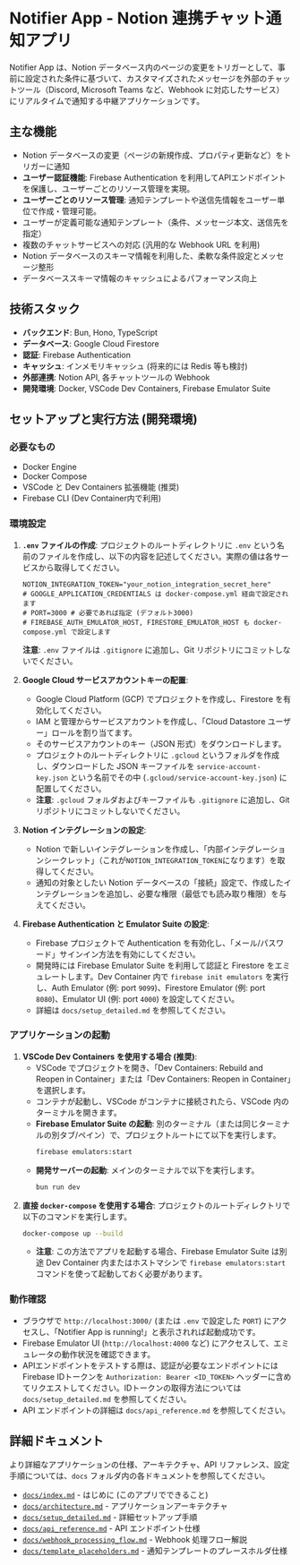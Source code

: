 # Notifier App - Notion 連携チャット通知アプリ

Notifier App は、Notion データベース内のページの変更をトリガーとして、事前に設定された条件に基づいて、カスタマイズされたメッセージを外部のチャットツール（Discord, Microsoft Teams など、Webhook に対応したサービス）にリアルタイムで通知する中継アプリケーションです。

## 主な機能

-   Notion データベースの変更（ページの新規作成、プロパティ更新など）をトリガーに通知
-   **ユーザー認証機能**: Firebase Authentication を利用してAPIエンドポイントを保護し、ユーザーごとのリソース管理を実現。
-   **ユーザーごとのリソース管理**: 通知テンプレートや送信先情報をユーザー単位で作成・管理可能。
-   ユーザーが定義可能な通知テンプレート（条件、メッセージ本文、送信先を指定）
-   複数のチャットサービスへの対応 (汎用的な Webhook URL を利用)
-   Notion データベースのスキーマ情報を利用した、柔軟な条件設定とメッセージ整形
-   データベーススキーマ情報のキャッシュによるパフォーマンス向上

## 技術スタック

-   **バックエンド**: Bun, Hono, TypeScript
-   **データベース**: Google Cloud Firestore
-   **認証**: Firebase Authentication
-   **キャッシュ**: インメモリキャッシュ (将来的には Redis 等も検討)
-   **外部連携**: Notion API, 各チャットツールの Webhook
-   **開発環境**: Docker, VSCode Dev Containers, Firebase Emulator Suite

## セットアップと実行方法 (開発環境)

### 必要なもの

-   Docker Engine
-   Docker Compose
-   VSCode と Dev Containers 拡張機能 (推奨)
-   Firebase CLI (Dev Container内で利用)

### 環境設定

1.  **`.env` ファイルの作成**:
    プロジェクトのルートディレクトリに `.env` という名前のファイルを作成し、以下の内容を記述してください。実際の値は各サービスから取得してください。

    ```env
    NOTION_INTEGRATION_TOKEN="your_notion_integration_secret_here"
    # GOOGLE_APPLICATION_CREDENTIALS は docker-compose.yml 経由で設定されます
    # PORT=3000 # 必要であれば指定 (デフォルト3000)
    # FIREBASE_AUTH_EMULATOR_HOST, FIRESTORE_EMULATOR_HOST も docker-compose.yml で設定します
    ```

    **注意**: `.env` ファイルは `.gitignore` に追加し、Git リポジトリにコミットしないでください。

2.  **Google Cloud サービスアカウントキーの配置**:
    -   Google Cloud Platform (GCP) でプロジェクトを作成し、Firestore を有効化してください。
    -   IAM と管理からサービスアカウントを作成し、「Cloud Datastore ユーザー」ロールを割り当てます。
    -   そのサービスアカウントのキー（JSON 形式）をダウンロードします。
    -   プロジェクトのルートディレクトリに `.gcloud` というフォルダを作成し、ダウンロードした JSON キーファイルを `service-account-key.json` という名前でその中 (`.gcloud/service-account-key.json`) に配置してください。
    -   **注意**: `.gcloud` フォルダおよびキーファイルも `.gitignore` に追加し、Git リポジトリにコミットしないでください。

3.  **Notion インテグレーションの設定**:
    -   Notion で新しいインテグレーションを作成し、「内部インテグレーションシークレット」（これが`NOTION_INTEGRATION_TOKEN`になります）を取得してください。
    -   通知の対象としたい Notion データベースの「接続」設定で、作成したインテグレーションを追加し、必要な権限（最低でも読み取り権限）を与えてください。

4.  **Firebase Authentication と Emulator Suite の設定**:
    -   Firebase プロジェクトで Authentication を有効化し、「メール/パスワード」サインイン方法を有効にしてください。
    -   開発時には Firebase Emulator Suite を利用して認証と Firestore をエミュレートします。Dev Container 内で `firebase init emulators` を実行し、Auth Emulator (例: port `9099`)、Firestore Emulator (例: port `8080`)、Emulator UI (例: port `4000`) を設定してください。
    -   詳細は `docs/setup_detailed.md` を参照してください。

### アプリケーションの起動

1.  **VSCode Dev Containers を使用する場合 (推奨)**:
    -   VSCode でプロジェクトを開き、「Dev Containers: Rebuild and Reopen in Container」または「Dev Containers: Reopen in Container」を選択します。
    -   コンテナが起動し、VSCode がコンテナに接続されたら、VSCode 内のターミナルを開きます。
    -   **Firebase Emulator Suite の起動**: 別のターミナル（または同じターミナルの別タブ/ペイン）で、プロジェクトルートにて以下を実行します。
        ```bash
        firebase emulators:start
        ```
    -   **開発サーバーの起動**: メインのターミナルで以下を実行します。
        ```bash
        bun run dev
        ```
2.  **直接 `docker-compose` を使用する場合**:
    プロジェクトのルートディレクトリで以下のコマンドを実行します。
    ```bash
    docker-compose up --build
    ```
    -   **注意**: この方法でアプリを起動する場合、Firebase Emulator Suite は別途 Dev Container 内またはホストマシンで `firebase emulators:start` コマンドを使って起動しておく必要があります。

### 動作確認

-   ブラウザで `http://localhost:3000/` (または `.env` で設定した `PORT`) にアクセスし、「Notifier App is running!」と表示されれば起動成功です。
-   Firebase Emulator UI (`http://localhost:4000` など) にアクセスして、エミュレータの動作状況を確認できます。
-   APIエンドポイントをテストする際は、認証が必要なエンドポイントにはFirebase IDトークンを `Authorization: Bearer <ID_TOKEN>` ヘッダーに含めてリクエストしてください。IDトークンの取得方法については `docs/setup_detailed.md` を参照してください。
-   API エンドポイントの詳細は `docs/api_reference.md` を参照してください。

## 詳細ドキュメント

より詳細なアプリケーションの仕様、アーキテクチャ、API リファレンス、設定手順については、`docs` フォルダ内の各ドキュメントを参照してください。

-   [`docs/index.md`](./docs/index.md) - はじめに (このアプリでできること)
-   [`docs/architecture.md`](./docs/architecture.md) - アプリケーションアーキテクチャ
-   [`docs/setup_detailed.md`](./docs/setup_detailed.md) - 詳細セットアップ手順
-   [`docs/api_reference.md`](./docs/api_reference.md) - API エンドポイント仕様
-   [`docs/webhook_processing_flow.md`](./docs/webhook_processing_flow.md) - Webhook 処理フロー解説
-   [`docs/template_placeholders.md`](./docs/template_placeholders.md) - 通知テンプレートのプレースホルダ仕様
